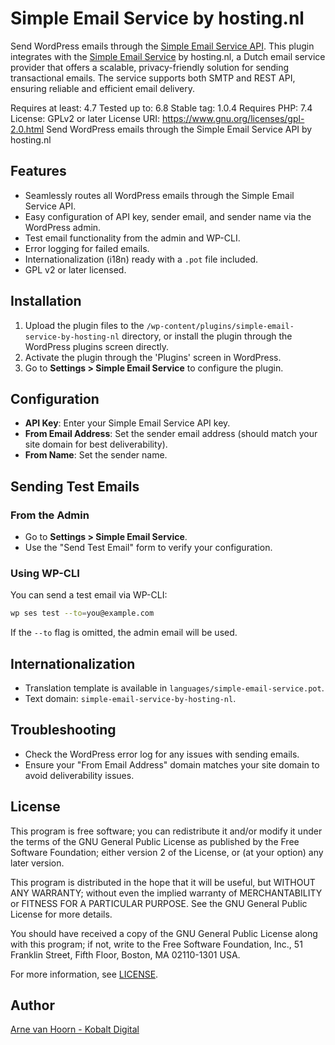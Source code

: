 # Simple Email Service by hosting.nl
Send WordPress emails through the [Simple Email Service API](https://api.simplemailservice.eu/). This plugin integrates with the [Simple Email Service](https://hosting.nl/products/simple-email-service/) by hosting.nl, a Dutch email service provider that offers a scalable, privacy-friendly solution for sending transactional emails. The service supports both SMTP and REST API, ensuring reliable and efficient email delivery.

Requires at least: 4.7
Tested up to: 6.8
Stable tag: 1.0.4
Requires PHP: 7.4
License: GPLv2 or later
License URI: https://www.gnu.org/licenses/gpl-2.0.html
Send WordPress emails through the Simple Email Service API by hosting.nl

## Features

- Seamlessly routes all WordPress emails through the Simple Email Service API.
- Easy configuration of API key, sender email, and sender name via the WordPress admin.
- Test email functionality from the admin and WP-CLI.
- Error logging for failed emails.
- Internationalization (i18n) ready with a `.pot` file included.
- GPL v2 or later licensed.

## Installation

1. Upload the plugin files to the `/wp-content/plugins/simple-email-service-by-hosting-nl` directory, or install the plugin through the WordPress plugins screen directly.
2. Activate the plugin through the 'Plugins' screen in WordPress.
3. Go to **Settings > Simple Email Service** to configure the plugin.

## Configuration

- **API Key**: Enter your Simple Email Service API key.
- **From Email Address**: Set the sender email address (should match your site domain for best deliverability).
- **From Name**: Set the sender name.

## Sending Test Emails

### From the Admin

- Go to **Settings > Simple Email Service**.
- Use the "Send Test Email" form to verify your configuration.

### Using WP-CLI

You can send a test email via WP-CLI:

```sh
wp ses test --to=you@example.com
```

If the `--to` flag is omitted, the admin email will be used.

## Internationalization

- Translation template is available in `languages/simple-email-service.pot`.
- Text domain: `simple-email-service-by-hosting-nl`.

## Troubleshooting

- Check the WordPress error log for any issues with sending emails.
- Ensure your "From Email Address" domain matches your site domain to avoid deliverability issues.

## License

This program is free software; you can redistribute it and/or modify
it under the terms of the GNU General Public License as published by
the Free Software Foundation; either version 2 of the License, or
(at your option) any later version.

This program is distributed in the hope that it will be useful,
but WITHOUT ANY WARRANTY; without even the implied warranty of
MERCHANTABILITY or FITNESS FOR A PARTICULAR PURPOSE. See the
GNU General Public License for more details.

You should have received a copy of the GNU General Public License
along with this program; if not, write to the Free Software
Foundation, Inc., 51 Franklin Street, Fifth Floor, Boston, MA 02110-1301 USA.

For more information, see [LICENSE](https://www.gnu.org/licenses/gpl-2.0.html).

## Author

[Arne van Hoorn - Kobalt Digital](https://kobaltdigital.nl)